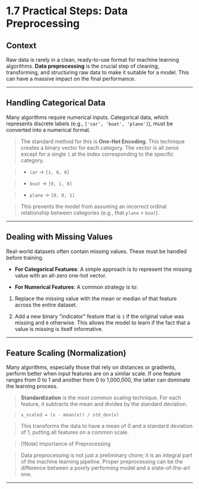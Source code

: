 # 1.7 Practical Steps: Data Preprocessing

## Context

Raw data is rarely in a clean, ready-to-use format for machine learning algorithms. **Data preprocessing** is the crucial step of cleaning, transforming, and structuring raw data to make it suitable for a model. This can have a massive impact on the final performance.

---

## Handling Categorical Data

Many algorithms require numerical inputs. Categorical data, which represents discrete labels (e.g., `['car', 'boat', 'plane']`), must be converted into a numerical format.

> The standard method for this is **One-Hot Encoding**. This technique creates a binary vector for each category. The vector is all zeros except for a single `1` at the index corresponding to the specific category.

>

> * `car` -> `[1, 0, 0]`

> * `boat` -> `[0, 1, 0]`

> * `plane` -> `[0, 0, 1]`

>

> This prevents the model from assuming an incorrect ordinal relationship between categories (e.g., that `plane` > `boat`).

---

## Dealing with Missing Values

Real-world datasets often contain missing values. These must be handled before training.

* **For Categorical Features**: A simple approach is to represent the missing value with an all-zero one-hot vector.

* **For Numerical Features**: A common strategy is to:

1. Replace the missing value with the mean or median of that feature across the entire dataset.

2. Add a new binary "indicator" feature that is `1` if the original value was missing and `0` otherwise. This allows the model to learn if the fact that a value is missing is itself informative.

---

## Feature Scaling (Normalization)

Many algorithms, especially those that rely on distances or gradients, perform better when input features are on a similar scale. If one feature ranges from 0 to 1 and another from 0 to 1,000,000, the latter can dominate the learning process.

> **Standardization** is the most common scaling technique. For each feature, it subtracts the mean and divides by the standard deviation.

>

> `x_scaled = (x - mean(x)) / std_dev(x)`

>

> This transforms the data to have a mean of 0 and a standard deviation of 1, putting all features on a common scale.

> [!Note] Importance of Preprocessing

> Data preprocessing is not just a preliminary chore; it is an integral part of the machine learning pipeline. Proper preprocessing can be the difference between a poorly performing model and a state-of-the-art one.

***